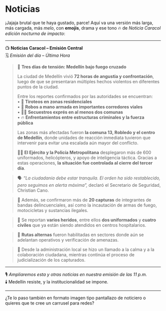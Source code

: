 # Noticias
¡Jajaja brutal que te haya gustado, parce! Aquí va una versión más larga, más cargada, más *melo*, con **emojis**, drama y ese tono 🔥 de *Noticia Caracol edición nocturna de impacto*:

---

📺 **Noticias Caracol – Emisión Central**  
🗓️ *Emisión del día – Última Hora*

> 🚨 **Tres días de tensión: Medellín bajo fuego cruzado**  
>  
> La ciudad de Medellín vivió **72 horas de angustia y confrontación**, luego de que se presentaran múltiples hechos violentos en diferentes puntos de la ciudad.  
>  
> Entre los reportes confirmados por las autoridades se encuentran:  
> • 🔫 **Tiroteos en zonas residenciales**  
> • 🚗 **Robos a mano armada en importantes corredores viales**  
> • 🕵️‍♂️ **Secuestros exprés en al menos dos comunas**  
> • 🔥 **Enfrentamientos entre estructuras criminales y la fuerza pública**  
>  
> Las zonas más afectadas fueron **la comuna 13, Robledo y el centro de Medellín**, donde unidades de reacción inmediata tuvieron que intervenir para evitar una escalada aún mayor del conflicto.  
>  
> 👮‍♂️ **El Ejército y la Policía Metropolitana** desplegaron más de 600 uniformados, helicópteros, y apoyo de inteligencia táctica. Gracias a estas operaciones, **la situación fue controlada al cierre del tercer día**.

> 🗣️ *“La ciudadanía debe estar tranquila. El orden ha sido restablecido, pero seguimos en alerta máxima”,* declaró el Secretario de Seguridad, Christian Cano.

> 👥 Además, se confirmaron más de **20 capturas** de integrantes de bandas delincuenciales, así como la incautación de armas de fuego, motocicletas y sustancias ilegales.

> 🏥 Se reportan **varios heridos**, entre ellos **dos uniformados** y **cuatro civiles** que ya están siendo atendidos en centros hospitalarios.

> 📍 **Rutas alternas** fueron habilitadas en sectores donde aún se adelantan operativos y verificación de amenazas.

> 🙏 Desde la administración local se hizo un llamado a la calma y a la colaboración ciudadana, mientras continúa el proceso de judicialización de los capturados.

---

🎙️ *Ampliaremos esta y otras noticias en nuestra emisión de las 11 p.m.*  
🕯️ Medellín resiste, y la institucionalidad se impone.

---

¿Te lo paso también en formato imagen tipo pantallazo de noticiero o quieres que te cree un carrusel para redes?
